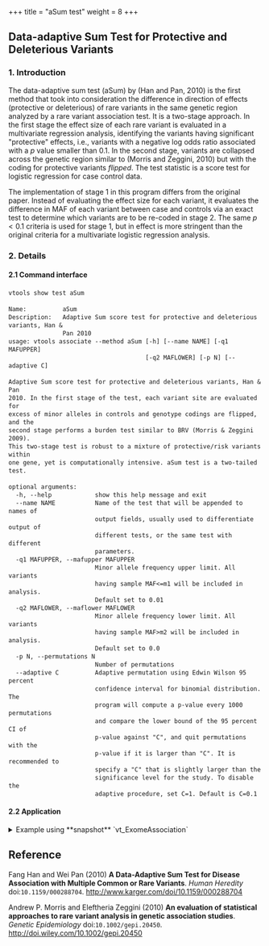 +++
title = "aSum test"
weight = 8
+++



## Data-adaptive Sum Test for Protective and Deleterious Variants 



### 1. Introduction

The data-adaptive sum test (aSum) by (Han and Pan, 2010) is the first method that took into consideration the difference in direction of effects (protective or deleterious) of rare variants in the same genetic region analyzed by a rare variant association test. It is a two-stage approach. In the first stage the effect size of each rare variant is evaluated in a multivariate regression analysis, identifying the variants having significant "protective" effects, i.e., variants with a negative log odds ratio associated with a $p$ value smaller than $0.1$. In the second stage, variants are collapsed across the genetic region similar to (Morris and Zeggini, 2010) but with the coding for protective variants *flipped*. The test statistic is a score test for logistic regression for case control data. 

The implementation of stage 1 in this program differs from the original paper. Instead of evaluating the effect size for each variant, it evaluates the difference in MAF of each variant between case and controls via an exact test to determine which variants are to be re-coded in stage 2. The same $p<0.1$ criteria is used for stage 1, but in effect is more stringent than the original criteria for a multivariate logistic regression analysis. 



### 2. Details

#### 2.1 Command interface

    vtools show test aSum
    
    Name:          aSum
    Description:   Adaptive Sum score test for protective and deleterious variants, Han &
                   Pan 2010
    usage: vtools associate --method aSum [-h] [--name NAME] [-q1 MAFUPPER]
                                          [-q2 MAFLOWER] [-p N] [--adaptive C]
    
    Adaptive Sum score test for protective and deleterious variants, Han & Pan
    2010. In the first stage of the test, each variant site are evaluated for
    excess of minor alleles in controls and genotype codings are flipped, and the
    second stage performs a burden test similar to BRV (Morris & Zeggini 2009).
    This two-stage test is robust to a mixture of protective/risk variants within
    one gene, yet is computationally intensive. aSum test is a two-tailed test.
    
    optional arguments:
      -h, --help            show this help message and exit
      --name NAME           Name of the test that will be appended to names of
                            output fields, usually used to differentiate output of
                            different tests, or the same test with different
                            parameters.
      -q1 MAFUPPER, --mafupper MAFUPPER
                            Minor allele frequency upper limit. All variants
                            having sample MAF<=m1 will be included in analysis.
                            Default set to 0.01
      -q2 MAFLOWER, --maflower MAFLOWER
                            Minor allele frequency lower limit. All variants
                            having sample MAF>m2 will be included in analysis.
                            Default set to 0.0
      -p N, --permutations N
                            Number of permutations
      --adaptive C          Adaptive permutation using Edwin Wilson 95 percent
                            confidence interval for binomial distribution. The
                            program will compute a p-value every 1000 permutations
                            and compare the lower bound of the 95 percent CI of
                            p-value against "C", and quit permutations with the
                            p-value if it is larger than "C". It is recommended to
                            specify a "C" that is slightly larger than the
                            significance level for the study. To disable the
                            adaptive procedure, set C=1. Default is C=0.1
    



#### 2.2 Application

<details><summary> Example using **snapshot** `vt_ExomeAssociation`</summary> 



    vtools associate rare status -m "aSum --name aSum -p 5000" --group_by name2 --to_db asum -j\
    8 > asum.txt

    INFO: 3180 samples are found
    INFO: 2632 groups are found
    INFO: Starting 8 processes to load genotypes
    Loading genotypes: 100% [=================================] 3,180 32.6/s in 00:01:37
    Testing for association: 100% [=========================================] 2,632/591 10.3/s in 00:04:14
    INFO: Association tests on 2632 groups have completed. 591 failed.
    INFO: Using annotation DB asum in project test.
    INFO: Annotation database used to record results of association tests. Created on Wed, 30 Jan 2013 16:32:32
    



    vtools show fields | grep asum
    
    asum.name2                   name2
    asum.sample_size_aSum        sample size
    asum.num_variants_aSum       number of variants in each group (adjusted for specified MAF
    asum.total_mac_aSum          total minor allele counts in a group (adjusted for MOI)
    asum.statistic_aSum          test statistic.
    asum.pvalue_aSum             p-value
    asum.std_error_aSum          Empirical estimate of the standard deviation of statistic
    asum.num_permutations_aSum   number of permutations at which p-value is evaluated
    



    head asum.txt
    
    name2	sample_size_aSum	num_variants_aSum	total_mac_aSum	statistic_aSum	pvalue_aSum	std_error_aSum	num_permutations_aSum
    AADACL4	3180	5	138	2.59057	0.32967	3.85368	1000
    ABCG5	3180	6	87	1.90472	0.335664	3.00098	1000
    ABCD3	3180	3	42	-0.873585	0.635365	2.17424	1000
    ABCB6	3180	7	151	-0.521698	0.632368	3.97958	1000
    ABHD1	3180	5	29	-0.365094	0.548452	1.81627	1000
    ABCG8	3180	12	152	-5.63774	0.95005	4.06417	1000
    ABL2	3180	4	41	0.242453	0.565435	1.98108	1000
    ACADL	3180	5	65	0.457547	0.58042	3.00258	1000
    ACAP3	3180	3	17	0.0273585	0.404595	1.26823	1000
    

<img src  = "asum.jpg" width = 500> 

</details>

## Reference

Fang Han and Wei Pan (2010) **A Data-Adaptive Sum Test for Disease Association with Multiple Common or Rare Variants**. *Human Heredity* doi:`10.1159/000288704`. <http://www.karger.com/doi/10.1159/000288704>

Andrew P. Morris and Eleftheria Zeggini (2010) **An evaluation of statistical approaches to rare variant analysis in genetic association studies**. *Genetic Epidemiology* doi:`10.1002/gepi.20450`. <http://doi.wiley.com/10.1002/gepi.20450> 